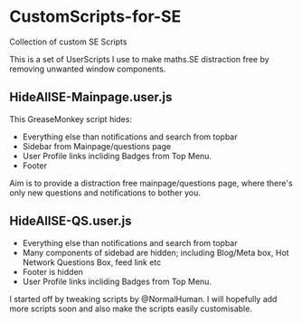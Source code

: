 # CustomScripts-for-SE
Collection of custom SE Scripts

This is a set of UserScripts I use to make maths.SE distraction free by removing unwanted window components.

## HideAllSE-Mainpage.user.js

This GreaseMonkey script hides:
* Everything else than notifications and search from topbar
* Sidebar from Mainpage/questions page
* User Profile links incliding Badges from Top Menu.
* Footer

Aim is to provide a distraction free mainpage/questions page, where there's only new questions and notifications to bother you.

## HideAllSE-QS.user.js
* Everything else than notifications and search from topbar
* Many components of sidebad are hidden; including Blog/Meta box, Hot Network Questions Box, feed link etc
* Footer is hidden
* User Profile links incliding Badges from Top Menu.

I started off by tweaking scripts by @NormalHuman. I will hopefully add more scripts soon and also make the scripts easily customisable.
